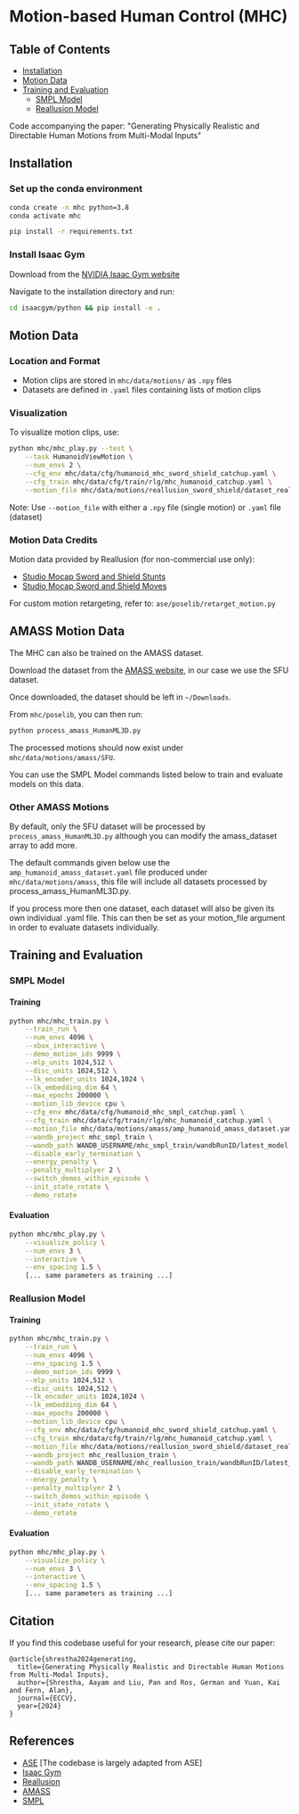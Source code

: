 # Motion-based Human Control (MHC)

## Table of Contents
- [Installation](#installation)
- [Motion Data](#motion-data)
- [Training and Evaluation](#training-and-evaluation)
  - [SMPL Model](#smpl-model)
  - [Reallusion Model](#reallusion-model)


Code accompanying the paper: "Generating Physically Realistic and Directable Human Motions from Multi-Modal Inputs"



## Installation

### Set up the conda environment
```bash
conda create -n mhc python=3.8
conda activate mhc

pip install -r requirements.txt
```

### Install Isaac Gym

Download from the [NVIDIA Isaac Gym website](https://developer.nvidia.com/isaac-gym)

Navigate to the installation directory and run:

```bash
cd isaacgym/python && pip install -e .
```

## Motion Data

### Location and Format
- Motion clips are stored in `mhc/data/motions/` as `.npy` files
- Datasets are defined in `.yaml` files containing lists of motion clips

### Visualization
To visualize motion clips, use:
```bash
python mhc/mhc_play.py --test \
    --task HumanoidViewMotion \
    --num_envs 2 \
    --cfg_env mhc/data/cfg/humanoid_mhc_sword_shield_catchup.yaml \
    --cfg_train mhc/data/cfg/train/rlg/mhc_humanoid_catchup.yaml \
    --motion_file mhc/data/motions/reallusion_sword_shield/dataset_reallusion_sword_shield.yaml
```
Note: Use `--motion_file` with either a `.npy` file (single motion) or `.yaml` file (dataset)

### Motion Data Credits
Motion data provided by Reallusion (for non-commercial use only):
- [Studio Mocap Sword and Shield Stunts](https://actorcore.reallusion.com/motion/pack/studio-mocap-sword-and-shield-stunts)
- [Studio Mocap Sword and Shield Moves](https://actorcore.reallusion.com/motion/pack/studio-mocap-sword-and-shield-moves)

For custom motion retargeting, refer to: `ase/poselib/retarget_motion.py`

## AMASS Motion Data

The MHC can also be trained on the AMASS dataset.

Download the dataset from the [AMASS website](https://amass.is.tue.mpg.de/index.html), in our case we use the SFU dataset.

Once downloaded, the dataset should be left in `~/Downloads`. 

From `mhc/poselib`, you can then run:
```bash
python process_amass_HumanML3D.py
```

The processed motions should now exist under `mhc/data/motions/amass/SFU`.

You can use the SMPL Model commands listed below to train and evaluate models on this data.

### Other AMASS Motions

By default, only the SFU dataset will be processed by `process_amass_HumanML3D.py` although you can modify the amass_dataset array to add more.

The default commands given below use the `amp_humanoid_amass_dataset.yaml` file produced under `mhc/data/motions/amass`, this file will include all datasets processed by process_amass_HumanML3D.py. 

If you process more then one dataset, each dataset will also be given its own individual .yaml file. This can then be set as your motion_file argument in order to evaluate datasets individually.

## Training and Evaluation

### SMPL Model

#### Training
```bash
python mhc/mhc_train.py \
    --train_run \
    --num_envs 4096 \
    --xbox_interactive \
    --demo_motion_ids 9999 \
    --mlp_units 1024,512 \
    --disc_units 1024,512 \
    --lk_encoder_units 1024,1024 \
    --lk_embedding_dim 64 \
    --max_epochs 200000 \
    --motion_lib_device cpu \
    --cfg_env mhc/data/cfg/humanoid_mhc_smpl_catchup.yaml \
    --cfg_train mhc/data/cfg/train/rlg/mhc_humanoid_catchup.yaml \
    --motion_file mhc/data/motions/amass/amp_humanoid_amass_dataset.yaml \
    --wandb_project mhc_smpl_train \
    --wandb_path WANDB_USERNAME/mhc_smpl_train/wandbRunID/latest_model.pth \
    --disable_early_termination \
    --energy_penalty \
    --penalty_multiplyer 2 \
    --switch_demos_within_episode \
    --init_state_rotate \
    --demo_rotate
```

#### Evaluation
```bash
python mhc/mhc_play.py \
    --visualize_policy \
    --num_envs 3 \
    --interactive \
    --env_spacing 1.5 \
    [... same parameters as training ...]
```

### Reallusion Model

#### Training
```bash
python mhc/mhc_train.py \
    --train_run \
    --num_envs 4096 \
    --env_spacing 1.5 \
    --demo_motion_ids 9999 \
    --mlp_units 1024,512 \
    --disc_units 1024,512 \
    --lk_encoder_units 1024,1024 \
    --lk_embedding_dim 64 \
    --max_epochs 200000 \
    --motion_lib_device cpu \
    --cfg_env mhc/data/cfg/humanoid_mhc_sword_shield_catchup.yaml \
    --cfg_train mhc/data/cfg/train/rlg/mhc_humanoid_catchup.yaml \
    --motion_file mhc/data/motions/reallusion_sword_shield/dataset_reallusion_sword_shield.yaml \
    --wandb_project mhc_reallusion_train \
    --wandb_path WANDB_USERNAME/mhc_reallusion_train/wandbRunID/latest_model.pth \
    --disable_early_termination \
    --energy_penalty \
    --penalty_multiplyer 2 \
    --switch_demos_within_episode \
    --init_state_rotate \
    --demo_rotate
```

#### Evaluation
```bash
python mhc/mhc_play.py \
    --visualize_policy \
    --num_envs 3 \
    --interactive \
    --env_spacing 1.5 \
    [... same parameters as training ...]
```

## Citation
If you find this codebase useful for your research, please cite our paper:

```
@article{shrestha2024generating,
  title={Generating Physically Realistic and Directable Human Motions from Multi-Modal Inputs},
  author={Shrestha, Aayam and Liu, Pan and Ros, German and Yuan, Kai and Fern, Alan},
  journal={ECCV},
  year={2024}
}
```

## References
- [ASE](https://github.com/nv-tlabs/ASE) [The codebase is largely adapted from ASE]
- [Isaac Gym](https://developer.nvidia.com/isaac-gym)
- [Reallusion](https://actorcore.reallusion.com/)
- [AMASS](https://amass.is.tue.mpg.de/)
- [SMPL](https://smpl.is.tue.mpg.de/)
